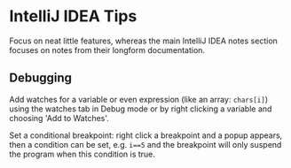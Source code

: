 # IntelliJ IDEA Tips

Focus on neat little features, whereas the main IntelliJ IDEA notes section focuses on notes from their longform documentation.

## Debugging

Add watches for a variable or even expression (like an array: `chars[i]`) using the watches tab in Debug mode or by right clicking a variable and choosing 'Add to Watches'.

Set a conditional breakpoint: right click a breakpoint and a popup appears, then a condition can be set, e.g. `i==5` and the breakpoint will only suspend the program when this condition is true.